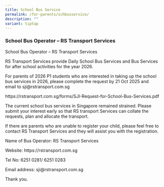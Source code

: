 ```yaml
---
title: School Bus Service
permalink: /for-parents/schbusservice/
description: ""
variant: tiptap
---
```

<h3>School Bus Operator – RS Transport Services</h3>
<p>School Bus Operator – RS Transport Services</p>
<p>RS Transport Services provide Daily School Bus Services and Bus Services
for after school activities for the year 2026.</p>
<p>For parents of 2026 P1 students who are interested in taking up the school
bus services in 2026, please complete the request by 21 Oct 2025 and email
to <a rel="noopener noreferrer nofollow" target="_blank">sji@rstransport.com.sg</a>
</p>
<p><a rel="noopener noreferrer nofollow" target="_blank">https://rstransport.com.sg/forms/SJI-Request-for-School-Bus-Services.pdf</a>
</p>
<p>The current school bus services in Singapore remained strained. Please
submit your interest early so that RS transport Services can collate the
requests, plan and allocate the transport.</p>
<p>If there are parents who are unable to register your child, please feel
free to contact RS Transport Services and they will assist you with the
registration.</p>
<p>Name of Bus Operator: RS Transport Services</p>
<p>Website: <a rel="noopener noreferrer nofollow" target="_blank">https://rstransport.com.sg</a>
</p>
<p>Tel No: 6251 0281/ 6251 0283</p>
<p>Email address: <a rel="noopener noreferrer nofollow" target="_blank">sji@rstransport.com.sg</a>
</p>
<p>Thank you.</p>